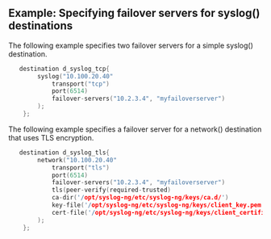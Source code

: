 ---
---
<!-- DISCLAIMER: This file is based on the syslog-ng Open Source Edition documentation https://github.com/balabit/syslog-ng-ose-guides/commit/2f4a52ee61d1ea9ad27cb4f3168b95408fddfdf2 and is used under the terms of The syslog-ng Open Source Edition Documentation License. The file has been modified by Axoflow. -->

## Example: Specifying failover servers for syslog() destinations

The following example specifies two failover servers for a simple syslog() destination.

```c
   destination d_syslog_tcp{
        syslog("10.100.20.40"
            transport("tcp")
            port(6514)
            failover-servers("10.2.3.4", "myfailoverserver")
        );
    };
```

The following example specifies a failover server for a network() destination that uses TLS encryption.

```c
   destination d_syslog_tls{
        network("10.100.20.40"
            transport("tls")
            port(6514)
            failover-servers("10.2.3.4", "myfailoverserver")
            tls(peer-verify(required-trusted)
            ca-dir('/opt/syslog-ng/etc/syslog-ng/keys/ca.d/')
            key-file('/opt/syslog-ng/etc/syslog-ng/keys/client_key.pem')
            cert-file('/opt/syslog-ng/etc/syslog-ng/keys/client_certificate.pem'))
        );
    };
```

